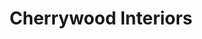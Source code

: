 ---
title: "Cherrywood Interiors"
url: /ilkeston/cherrywood-interiors/
shop: interior decoration
---